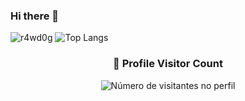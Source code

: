 ### Hi there 👋
![r4wd0g](https://github-readme-stats-r4wd0gs-projects.vercel.app/api?username=r4wd0g&show_icons=true&theme=ambient_gradient&rank_icon=github&hide_title=true&include_all_commits=true)
![Top Langs](https://github-readme-stats-r4wd0gs-projects.vercel.app/api/top-langs/?username=anuraghazra&layout=compact&theme=radical)

<div align="center">
  <h3><b>📍 Profile Visitor Count</b></h3>
</div>

<p align="center">
  <img
    src="https://profile-counter.glitch.me/iuricode/count.svg"
    alt="Número de visitantes no perfil"
  />
</p>


<!--
**R4wd0g/r4wd0g** is a ✨ _special_ ✨ repository because its `README.md` (this file) appears on your GitHub profile.

Here are some ideas to get you started:

- 🔭 I’m currently working on ...
- 🌱 I’m currently learning ...
- 👯 I’m looking to collaborate on ...
- 🤔 I’m looking for help with ...
- 💬 Ask me about ...
- 📫 How to reach me: ...
- 😄 Pronouns: ...
- ⚡ Fun fact: ...
-->
